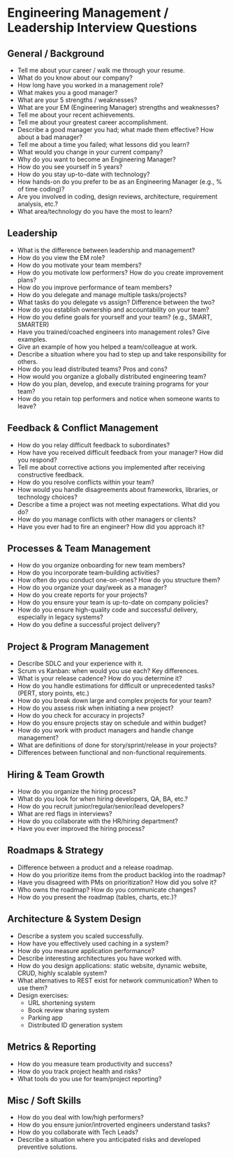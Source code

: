 # Engineering Management / Leadership Interview Questions

## General / Background
- Tell me about your career / walk me through your resume.
- What do you know about our company?
- How long have you worked in a management role?
- What makes you a good manager?
- What are your 5 strengths / weaknesses?
- What are your EM (Engineering Manager) strengths and weaknesses?
- Tell me about your recent achievements.
- Tell me about your greatest career accomplishment.
- Describe a good manager you had; what made them effective? How about a bad manager?
- Tell me about a time you failed; what lessons did you learn?
- What would you change in your current company?
- Why do you want to become an Engineering Manager?
- How do you see yourself in 5 years?
- How do you stay up-to-date with technology?
- How hands-on do you prefer to be as an Engineering Manager (e.g., % of time coding)?
- Are you involved in coding, design reviews, architecture, requirement analysis, etc.?
- What area/technology do you have the most to learn?

## Leadership
- What is the difference between leadership and management?
- How do you view the EM role?
- How do you motivate your team members?
- How do you motivate low performers? How do you create improvement plans?
- How do you improve performance of team members?
- How do you delegate and manage multiple tasks/projects?
- What tasks do you delegate vs assign? Difference between the two?
- How do you establish ownership and accountability on your team?
- How do you define goals for yourself and your team? (e.g., SMART, SMARTER)
- Have you trained/coached engineers into management roles? Give examples.
- Give an example of how you helped a team/colleague at work.
- Describe a situation where you had to step up and take responsibility for others.
- How do you lead distributed teams? Pros and cons?
- How would you organize a globally distributed engineering team?
- How do you plan, develop, and execute training programs for your team?
- How do you retain top performers and notice when someone wants to leave?

## Feedback & Conflict Management
- How do you relay difficult feedback to subordinates?
- How have you received difficult feedback from your manager? How did you respond?
- Tell me about corrective actions you implemented after receiving constructive feedback.
- How do you resolve conflicts within your team?
- How would you handle disagreements about frameworks, libraries, or technology choices?
- Describe a time a project was not meeting expectations. What did you do?
- How do you manage conflicts with other managers or clients?
- Have you ever had to fire an engineer? How did you approach it?

## Processes & Team Management
- How do you organize onboarding for new team members?
- How do you incorporate team-building activities?
- How often do you conduct one-on-ones? How do you structure them?
- How do you organize your day/week as a manager?
- How do you create reports for your projects?
- How do you ensure your team is up-to-date on company policies?
- How do you ensure high-quality code and successful delivery, especially in legacy systems?
- How do you define a successful project delivery?

## Project & Program Management
- Describe SDLC and your experience with it.
- Scrum vs Kanban: when would you use each? Key differences.
- What is your release cadence? How do you determine it?
- How do you handle estimations for difficult or unprecedented tasks? (PERT, story points, etc.)
- How do you break down large and complex projects for your team?
- How do you assess risk when initiating a new project?
- How do you check for accuracy in projects?
- How do you ensure projects stay on schedule and within budget?
- How do you work with product managers and handle change management?
- What are definitions of done for story/sprint/release in your projects?
- Differences between functional and non-functional requirements.

## Hiring & Team Growth
- How do you organize the hiring process?
- What do you look for when hiring developers, QA, BA, etc.?
- How do you recruit junior/regular/senior/lead developers?
- What are red flags in interviews?
- How do you collaborate with the HR/hiring department?
- Have you ever improved the hiring process?

## Roadmaps & Strategy
- Difference between a product and a release roadmap.
- How do you prioritize items from the product backlog into the roadmap?
- Have you disagreed with PMs on prioritization? How did you solve it?
- Who owns the roadmap? How do you communicate changes?
- How do you present the roadmap (tables, charts, etc.)?

## Architecture & System Design
- Describe a system you scaled successfully.
- How have you effectively used caching in a system?
- How do you measure application performance?
- Describe interesting architectures you have worked with.
- How do you design applications: static website, dynamic website, CRUD, highly scalable system?
- What alternatives to REST exist for network communication? When to use them?
- Design exercises:
  - URL shortening system
  - Book review sharing system
  - Parking app
  - Distributed ID generation system

## Metrics & Reporting
- How do you measure team productivity and success?
- How do you track project health and risks?
- What tools do you use for team/project reporting?

## Misc / Soft Skills
- How do you deal with low/high performers?
- How do you ensure junior/introverted engineers understand tasks?
- How do you collaborate with Tech Leads?
- Describe a situation where you anticipated risks and developed preventive solutions.

